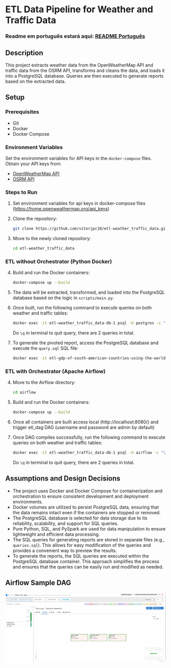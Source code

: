 # ETL Data Pipeline for Weather and Traffic Data

### Readme em português estará aqui: [README Português](README-PT.md)

## Description
This project extracts weather data from the OpenWeatherMap API and traffic data from the OSRM API, transforms and cleans the data, and loads it into a PostgreSQL database. Queries are then executed to generate reports based on the extracted data.

## Setup

### Prerequisites
- Git
- Docker
- Docker Compose

### Environment Variables
Set the environment variables for API keys in the `docker-compose` files. Obtain your API keys from:
- [OpenWeatherMap API](https://home.openweathermap.org/api_keys)
- [OSRM API](https://project-osrm.org/)

### Steps to Run

1. Set environment variables for api keys in docker-compose files (https://home.openweathermap.org/api_keys)

2. Clone the repository:
    ```bash
    git clone https://github.com/vitorjpc10/etl-weather_traffic_data.git
    ```
3. Move to the newly cloned repository:
    ```bash
    cd etl-weather_traffic_data
    ```

### ETL without Orchestrator (Python Docker)

4. Build and run the Docker containers:
    ```bash
    docker-compose up --build
    ```

5. The data will be extracted, transformed, and loaded into the PostgreSQL database based on the logic in `scripts/main.py`.

6. Once built, run the following command to execute queries on both weather and traffic tables:
    ```bash
    docker exec -it etl-weather_traffic_data-db-1 psql -U postgres -c "\i queries/queries.sql"
    ```

   Do `\q` in terminal to quit query, there are 2 queries in total.

7. To generate the pivoted report, access the PostgreSQL database and execute the `query.sql` SQL file:
    ```bash
    docker exec -it etl-gdp-of-south-american-countries-using-the-world-bank-api-db-1 psql -U postgres -c "\i query.sql"
    ```

### ETL with Orchestrator (Apache Airflow)

4. Move to the Airflow directory:
    ```bash
    cd airflow
    ```

5. Build and run the Docker containers:
    ```bash
    docker-compose up --build
    ```

6. Once all containers are built access local (http://localhost:8080/) and trigger etl_dag DAG (username and password are admin by default)

7. Once DAG compiles successfully, run the following command to execute queries on both weather and traffic tables:
    ```bash
    docker exec -it etl-weather_traffic_data-db-1 psql -U airflow -c "\i queries/queries.sql"
    ```
   Do `\q` in terminal to quit query, there are 2 queries in total.


## Assumptions and Design Decisions
- The project uses Docker and Docker Compose for containerization and orchestration to ensure consistent development and deployment environments.
- Docker volumes are utilized to persist PostgreSQL data, ensuring that the data remains intact even if the containers are stopped or removed.
- The PostgreSQL database is selected for data storage due to its reliability, scalability, and support for SQL queries.
- Pure Python, SQL, and PySpark are used for data manipulation to ensure lightweight and efficient data processing.
- The SQL queries for generating reports are stored in separate files (e.g., `queries.sql`). This allows for easy modification of the queries and provides a convenient way to preview the results.
- To generate the reports, the SQL queries are executed within the PostgreSQL database container. This approach simplifies the process and ensures that the queries can be easily run and modified as needed.

## Airflow Sample DAG
![img.png](img.png)
